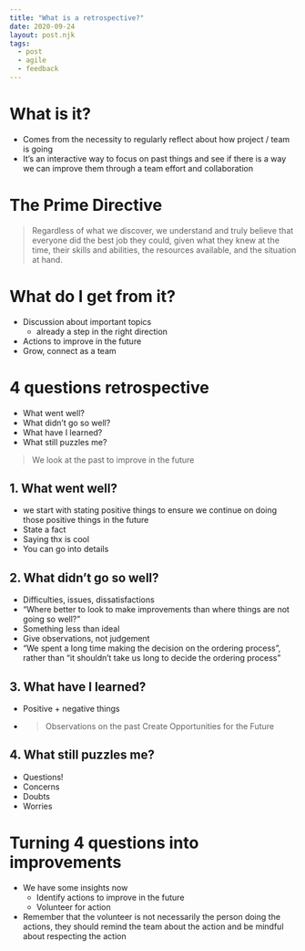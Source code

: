 ```yaml
---
title: "What is a retrospective?"
date: 2020-09-24
layout: post.njk
tags:
  - post
  - agile
  - feedback
---
```



# What is it?

- Comes from the necessity to regularly reflect about how project / team is going
- It’s an interactive way to focus on past things and see if there is a way we can improve them through a team effort and collaboration

# The Prime Directive

> Regardless of what we discover, we understand and truly believe that everyone did the best job they could, given what they knew at the time, their skills and abilities, the resources available, and the situation at hand.

# What do I get from it?

- Discussion about important topics 
    - already a step in the right direction
- Actions to improve in the future
- Grow, connect as a team


# 4 questions retrospective

- What went well?
- What didn’t go so well?
- What have I learned?
- What still puzzles me?

> We look at the past to improve in the future 


## 1. What went well?
- we start with stating positive things to ensure we continue on doing those positive things in the future
- State a fact
- Saying thx is cool
- You can go into details

## 2. What didn’t go so well?
- Difficulties, issues, dissatisfactions
- “Where better to look to make improvements than where things are not going so well?”
- Something less than ideal
- Give observations, not judgement
- “We spent a long time making the decision on the ordering process”, rather than “it shouldn’t take us long to decide the ordering process”

## 3. What have I learned?
- Positive + negative things
- > Observations on the past Create Opportunities for the Future

## 4. What still puzzles me?
- Questions!
- Concerns
- Doubts
- Worries

# Turning 4 questions into improvements

- We have some insights now
    - Identify actions to improve in the future
    - Volunteer for action
- Remember that the volunteer is not necessarily the person doing the actions, they should remind the team about the action and be mindful about respecting the action


